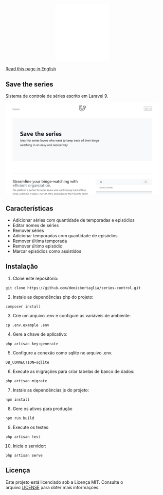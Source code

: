 <p align="center">
<img src="https://raw.githubusercontent.com/denisbertaglia/series-control/readme/public/img/logomark.svg" width="180" alt="Logo">
</p>

[Read this page in English](./README.md)
## Save the series

Sistema de controle de séries escrito em Laravel 9.

<img src="./public/img/screenshot2.jpg"  alt="Screen">

## Características

- Adicionar séries com quantidade de temporadas e episódios
- Editar nomes de séries
- Remover séries
- Adicionar temporadas com quantidade de episódios
- Remover última temporada
- Remover último episódio
- Marcar episódios como assistidos

## Instalação

1. Clone este repositório:

```
git clone https://github.com/denisbertaglia/series-control.git
```

2. Instale as dependências php do projeto:

```
composer install
```

3. Crie um arquivo .env e configure as variáveis de ambiente:

```
cp .env.example .env
```

4. Gere a chave de aplicativo:

```
php artisan key:generate
```

5. Configure a conexão como sqlite no arquivo .env.

```
DB_CONNECTION=sqlite
```

6. Execute as migrações para criar tabelas de banco de dados:

```
php artisan migrate
```

7. Instale as dependências js do projeto:

```
npm install

```

8. Gere os ativos para produção

```
npm run build

```

9. Execute os testes:

```
php artisan test
```

10. Inicie o servidor:

```
php artisan serve
```

## Licença

Este projeto está licenciado sob a Licença MIT. Consulte o arquivo [LICENSE](https://opensource.org/licenses/MIT) para obter mais informações.
